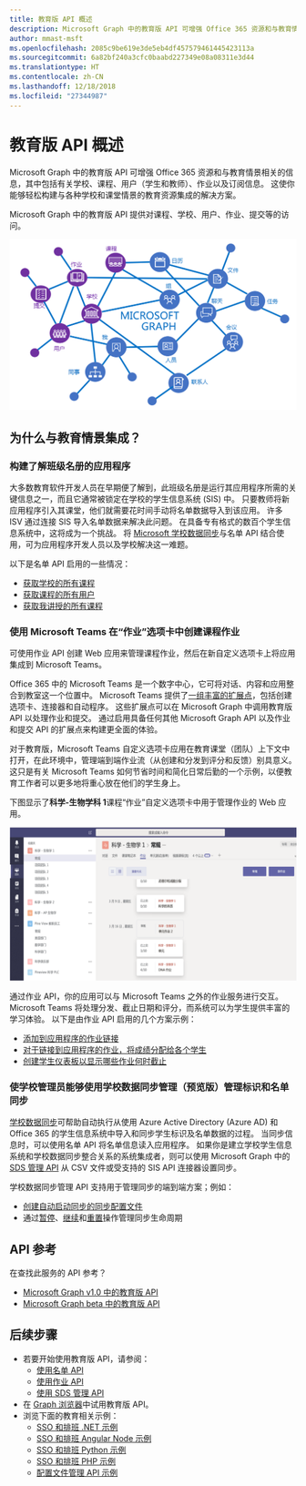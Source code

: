```yaml
---
title: 教育版 API 概述
description: Microsoft Graph 中的教育版 API 可增强 Office 365 资源和与教育情景相关的信息，其中包括有关学校、课程、用户（学生和教师）、作业以及订阅信息。 这使你能够轻松构建与各种学校和课堂情景的教育资源集成的解决方案。
author: mmast-msft
ms.openlocfilehash: 2085c9be619e3de5eb4df457579461445423113a
ms.sourcegitcommit: 6a82bf240a3cfc0baabd227349e08a08311e3d44
ms.translationtype: HT
ms.contentlocale: zh-CN
ms.lasthandoff: 12/18/2018
ms.locfileid: "27344987"
---
```

# <a name="education-api-overview"></a>教育版 API 概述

Microsoft Graph 中的教育版 API 可增强 Office 365 资源和与教育情景相关的信息，其中包括有关学校、课程、用户（学生和教师）、作业以及订阅信息。 这使你能够轻松构建与各种学校和课堂情景的教育资源集成的解决方案。

Microsoft Graph 中的教育版 API 提供对课程、学校、用户、作业、提交等的访问。

![EDU Graph 概述](images/edugraph.png)

## <a name="why-integrate-with-education-scenarios"></a>为什么与教育情景集成？

### <a name="build-applications-that-are-aware-of-class-roster"></a>构建了解班级名册的应用程序

大多数教育软件开发人员在早期便了解到，此班级名册是运行其应用程序所需的关键信息之一，而且它通常被锁定在学校的学生信息系统 (SIS) 中。 只要教师将新应用程序引入其课堂，他们就需要花时间手动将名单数据导入到该应用。 许多 ISV 通过连接 SIS 导入名单数据来解决此问题。 在具备专有格式的数百个学生信息系统中，这将成为一个挑战。 将 [Microsoft 学校数据同步](https://sds.microsoft.com/)与名单 API 结合使用，可为应用程序开发人员以及学校解决这一难题。

以下是名单 API 启用的一些情况：

- [获取学校的所有课程](/graph/api/educationschool-list-classes?view=graph-rest-1.0)
- [获取课程的所有用户](/graph/api/educationclass-list-members?view=graph-rest-1.0)
- [获取我讲授的所有课程](/graph/api/educationuser-list-classes?view=graph-rest-1.0)


### <a name="use-microsoft-teams-to-create-class-assignments-in-an-assignments-tab"></a>使用 Microsoft Teams 在“作业”选项卡中创建课程作业


可使用作业 API 创建 Web 应用来管理课程作业，然后在新自定义选项卡上将应用集成到 Microsoft Teams。  

Office 365 中的 Microsoft Teams 是一个数字中心，它可将对话、内容和应用整合到教室这一个位置中。 Microsoft Teams 提供了[一组丰富的扩展点](https://docs.microsoft.com/zh-CN/microsoftteams/platform/concepts/apps/apps-overview)，包括创建选项卡、连接器和自动程序。 这些扩展点可以在 Microsoft Graph 中调用教育版 API 以处理作业和提交。 通过启用具备任何其他 Microsoft Graph API 以及作业和提交 API 的扩展点来构建更全面的体验。

对于教育版，Microsoft Teams 自定义选项卡应用在教育课堂（团队）上下文中打开，在此环境中，管理端到端作业流（从创建和分发到评分和反馈）别具意义。 这只是有关 Microsoft Teams 如何节省时间和简化日常后勤的一个示例，以便教育工作者可以更多地将重心放在他们的学生身上。

下图显示了**科学-生物学科 1**课程“作业”自定义选项卡中用于管理作业的 Web 应用。

![Microsoft Teams 中面向“科学-生物学科”课程的“作业”选项卡屏幕截图](images/assignmentsinteams.png)


通过作业 API，你的应用可以与 Microsoft Teams 之外的作业服务进行交互。 Microsoft Teams 将处理分发、截止日期和评分，而系统可以为学生提供丰富的学习体验。
以下是由作业 API 启用的几个方案示例：

- [添加到应用程序的作业链接](/graph/api/educationclass-post-assignments?view=graph-rest-beta) 
- [对于链接到应用程序的作业，将成绩分配给各个学生](/graph/api/educationsubmission-update?view=graph-rest-beta)
- [创建学生仪表板以显示哪些作业何时截止](/graph/api/educationclass-list-assignments?view=graph-rest-beta)


### <a name="enable-school-admins-to-manage-identity-and-roster-sync-using-school-data-sync-management-preview"></a>使学校管理员能够使用学校数据同步管理（预览版）管理标识和名单同步

[学校数据同步](https://sds.microsoft.com/)可帮助自动执行从使用 Azure Active Directory (Azure AD) 和 Office 365 的学生信息系统中导入和同步学生标识及名单数据的过程。 当同步信息时，可以使用名单 API 将名单信息读入应用程序。 如果你是建立学校学生信息系统和学校数据同步整合关系的系统集成者，则可以使用 Microsoft Graph 中的 [SDS 管理 API](/graph/api/resources/educationsynchronizationprofile?view=graph-rest-beta) 从 CSV 文件或受支持的 SIS API 连接器设置同步。

学校数据同步管理 API 支持用于管理同步的端到端方案；例如：

- [创建自动启动同步的同步配置文件](/graph/api/educationsynchronizationprofile-post?view=graph-rest-beta)
- 通过[暂停](/graph/api/educationsynchronizationprofile-pause?view=graph-rest-beta)、[继续](/graph/api/educationsynchronizationprofile-resume?view=graph-rest-beta)和[重置](/graph/api/educationsynchronizationprofile-reset?view=graph-rest-beta)操作管理同步生命周期

## <a name="api-reference"></a>API 参考
在查找此服务的 API 参考？

- [Microsoft Graph v1.0 中的教育版 API](/graph/api/resources/education-overview?view=graph-rest-1.0)
- [Microsoft Graph beta 中的教育版 API](/graph/api/resources/education-overview?view=graph-rest-beta)


## <a name="next-steps"></a>后续步骤

- 若要开始使用教育版 API，请参阅：
    - [使用名单 API](/graph/api/resources/education-overview?view=graph-rest-1.0)
    - [使用作业 API](/graph/api/resources/educationassignment?view=graph-rest-beta)
    - [使用 SDS 管理 API](/graph/api/resources/educationsynchronizationprofile?view=graph-rest-beta)
- 在 [Graph 浏览器](https://developer.microsoft.com/graph/graph-explorer)中试用教育版 API。
- 浏览下面的教育相关示例：
    - [SSO 和排班 .NET 示例](https://github.com/OfficeDev/O365-EDU-AspNetMVC-Samples)
    - [SSO 和排班 Angular Node 示例](https://github.com/OfficeDev/O365-EDU-AngularNodeJS-Samples)   
    - [SSO 和排班 Python 示例](https://github.com/OfficeDev/O365-EDU-Python-Samples)
    - [SSO 和排班 PHP 示例](https://github.com/OfficeDev/O365-EDU-PHP-Samples)
    - [配置文件管理 API 示例](https://github.com/OfficeDev/O365-EDU-SDS-AspNetMVC-Samples) 



 

